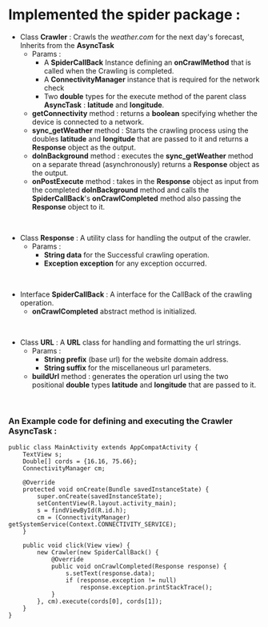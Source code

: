 # Implemented the spider package :
*  Class __Crawler__ : Crawls the _weather.com_ for the next day's forecast, Inherits from the __AsyncTask__
    * Params : 
        * A __SpiderCallBack__ Instance defining an __onCrawlMethod__ that is called when the Crawling is completed.
        * A __ConnectivityManager__ instance that is required for the network check
        * Two __double__ types for the execute method of the parent class __AsyncTask__ : __latitude__ and __longitude__.  
    * __getConnectivity__ method : returns a __boolean__ specifying whether the device is connected to a network. 
    * __sync_getWeather__ method : Starts the crawling process using the doubles __latitude__ and __longitude__
 that are passed to it and returns a __Response__ object as the output.
    * __doInBackground__ method : executes the __sync_getWeather__ method on a separate thread (asynchronously) returns a __Response__ object as the output.
    * __onPostExecute__ method : takes in the __Response__ object as input from the completed __doInBackground__ method and calls the __SpiderCallBack__'s __onCrawlCompleted__ method also passing the __Response__ object to it.
<br>

*  Class __Response__ : A utility class for handling the output of the crawler.
    * Params :
        * __String data__ for the Successful crawling operation.
        * __Exception exception__ for any exception occurred.
<br>

* Interface __SpiderCallBack__ : A interface for the CallBack of the crawling operation.
    * __onCrawlCompleted__ abstract method is initialized.
<br>

* Class __URL__ : A __URL__ class for handling and formatting the url strings.
    * Params : 
        * __String prefix__ (base url) for the website domain address.
        * __String suffix__ for the miscellaneous url parameters.
    * __buildUrl__ method : generates the operation url using the two positional __double__ types __latitude__ and __longitude__
 that are passed to it.
<br>

### An Example code for defining and executing the __Crawler AsyncTask__ :
```
public class MainActivity extends AppCompatActivity {
    TextView s;
    Double[] cords = {16.16, 75.66};
    ConnectivityManager cm;

    @Override
    protected void onCreate(Bundle savedInstanceState) {
        super.onCreate(savedInstanceState);
        setContentView(R.layout.activity_main);
        s = findViewById(R.id.h);
        cm = (ConnectivityManager) getSystemService(Context.CONNECTIVITY_SERVICE);
    }

    public void click(View view) {
        new Crawler(new SpiderCallBack() {
            @Override
            public void onCrawlCompleted(Response response) {
                s.setText(response.data);
                if (response.exception != null)
                    response.exception.printStackTrace();
            }
        }, cm).execute(cords[0], cords[1]);
    }
}
```
